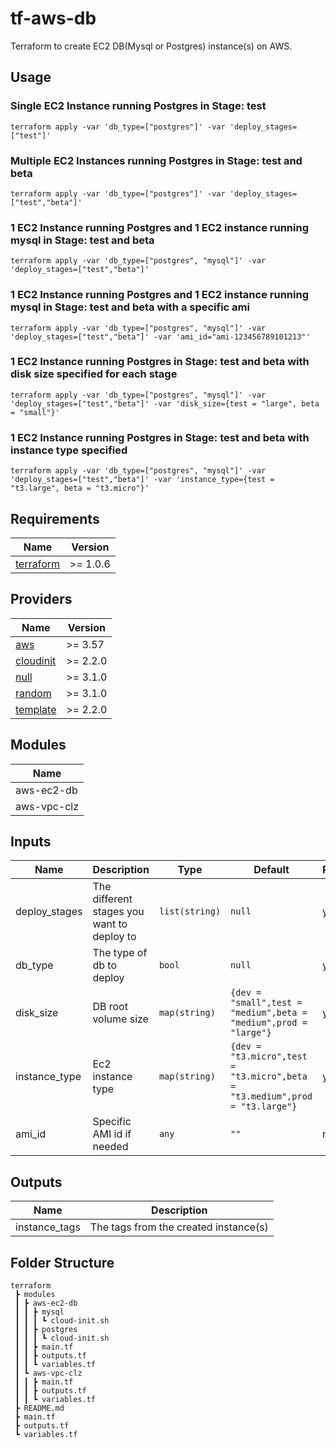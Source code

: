 # tf-aws-db

Terraform to create EC2 DB(Mysql or Postgres) instance(s) on AWS.

## Usage

### Single EC2 Instance running Postgres in Stage: test

```hcl
terraform apply -var 'db_type=["postgres"]' -var 'deploy_stages=["test"]' 
```

### Multiple EC2 Instances running Postgres in Stage: test and beta

```hcl
terraform apply -var 'db_type=["postgres"]' -var 'deploy_stages=["test","beta"]' 
```

### 1 EC2 Instance running Postgres and 1 EC2 instance running mysql in Stage: test and beta

```hcl
terraform apply -var 'db_type=["postgres", "mysql"]' -var 'deploy_stages=["test","beta"]' 
```

### 1 EC2 Instance running Postgres and 1 EC2 instance running mysql in Stage: test and beta with a specific ami

```hcl
terraform apply -var 'db_type=["postgres", "mysql"]' -var 'deploy_stages=["test","beta"]' -var 'ami_id="ami-123456789101213"'
```

### 1 EC2 Instance running Postgres in Stage: test and beta with disk size specified for each stage

```hcl
terraform apply -var 'db_type=["postgres", "mysql"]' -var 'deploy_stages=["test","beta"]' -var 'disk_size={test = "large", beta = "small"}'
```

### 1 EC2 Instance running Postgres in Stage: test and beta with instance type specified

```hcl
terraform apply -var 'db_type=["postgres", "mysql"]' -var 'deploy_stages=["test","beta"]' -var 'instance_type={test = "t3.large", beta = "t3.micro"}'
```

## Requirements

| Name | Version |
|------|---------|
| <a name="requirement_terraform"></a> [terraform](#requirement\_terraform) | >= 1.0.6 |

## Providers

| Name | Version |
|------|---------|
| <a name="provider_aws"></a> [aws](#provider\_aws) | >= 3.57 |
| <a name="provider_cloudinit"></a> [cloudinit](#provider\_cloudinit) | >= 2.2.0 |
| <a name="provider_null"></a> [null](#provider\_null) | >= 3.1.0 |
| <a name="provider_random"></a> [random](#provider\_random) | >= 3.1.0 |
| <a name="provider_template"></a> [template](#provider\_template) | >= 2.2.0 |

## Modules

| Name |
|------|
| aws-ec2-db |
| aws-vpc-clz |

## Inputs

| Name | Description | Type | Default | Required | Allowed Values |
|------|-------------|------|---------|---------|:--------:|
| deploy_stages | The different stages you want to deploy to | `list(string)` | `null`  | yes | ["dev","test","beta", "prod"]
| db_type | The type of db to deploy | `bool` | `null` | yes | ["mysql", "postgres"]
| disk_size | DB root volume size | `map(string)` | `{dev = "small",test = "medium",beta = "medium",prod = "large"}` | yes | small, medium, large
| instance_type | Ec2 instance type | `map(string)` | `{dev = "t3.micro",test = "t3.micro",beta = "t3.medium",prod = "t3.large"}` | yes | t3.micro,t3.medium,t3.large
| ami_id | Specific AMI id if needed | `any` | `""` | no | ami-*

## Outputs

| Name | Description |
|------|-------------|
| instance_tags | The tags from the created instance(s) |

## Folder Structure

```hcl
terraform
 ┣ modules
 ┃ ┣ aws-ec2-db
 ┃ ┃ ┣ mysql
 ┃ ┃ ┃ ┗ cloud-init.sh
 ┃ ┃ ┣ postgres
 ┃ ┃ ┃ ┗ cloud-init.sh
 ┃ ┃ ┣ main.tf
 ┃ ┃ ┣ outputs.tf
 ┃ ┃ ┗ variables.tf
 ┃ ┗ aws-vpc-clz
 ┃ ┃ ┣ main.tf
 ┃ ┃ ┣ outputs.tf
 ┃ ┃ ┗ variables.tf
 ┣ README.md
 ┣ main.tf
 ┣ outputs.tf
 ┗ variables.tf
 ```
